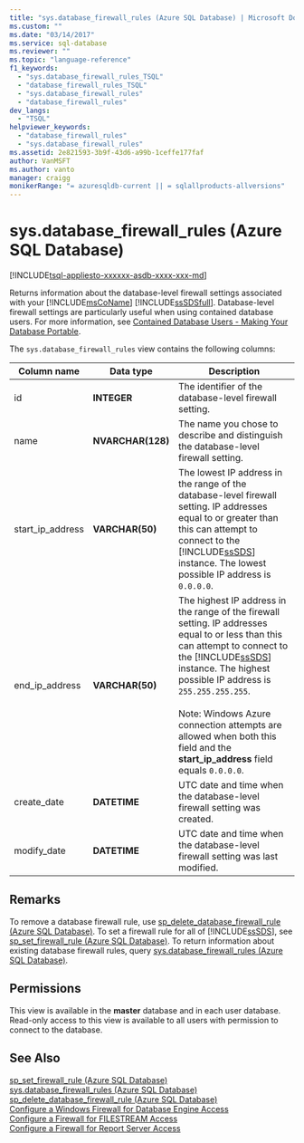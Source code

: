 ```yaml
---
title: "sys.database_firewall_rules (Azure SQL Database) | Microsoft Docs"
ms.custom: ""
ms.date: "03/14/2017"
ms.service: sql-database
ms.reviewer: ""
ms.topic: "language-reference"
f1_keywords: 
  - "sys.database_firewall_rules_TSQL"
  - "database_firewall_rules_TSQL"
  - "sys.database_firewall_rules"
  - "database_firewall_rules"
dev_langs: 
  - "TSQL"
helpviewer_keywords: 
  - "database_firewall_rules"
  - "sys.database_firewall_rules"
ms.assetid: 2e821593-3b9f-43d6-a99b-1ceffe177faf
author: VanMSFT
ms.author: vanto
manager: craigg
monikerRange: "= azuresqldb-current || = sqlallproducts-allversions"
---
```

# sys.database_firewall_rules (Azure SQL Database)
[!INCLUDE[tsql-appliesto-xxxxxx-asdb-xxxx-xxx-md](../../includes/tsql-appliesto-xxxxxx-asdb-xxxx-xxx-md.md)]

  Returns information about the database-level firewall settings associated with your [!INCLUDE[msCoName](../../includes/msconame-md.md)] [!INCLUDE[ssSDSfull](../../includes/sssdsfull-md.md)]. Database-level firewall settings are particularly useful when using contained database users. For more information, see [Contained Database Users - Making Your Database Portable](../../relational-databases/security/contained-database-users-making-your-database-portable.md).  
  
 The `sys.database_firewall_rules` view contains the following columns:  
  
|Column name|Data type|Description|  
|-----------------|---------------|-----------------|  
|id|**INTEGER**|The identifier of the database-level firewall setting.|  
|name|**NVARCHAR(128)**|The name you chose to describe and distinguish the database-level firewall setting.|  
|start_ip_address|**VARCHAR(50)**|The lowest IP address in the range of the database-level firewall setting. IP addresses equal to or greater than this can attempt to connect to the [!INCLUDE[ssSDS](../../includes/sssds-md.md)] instance. The lowest possible IP address is `0.0.0.0`.|  
|end_ip_address|**VARCHAR(50)**|The highest IP address in the range of the firewall setting. IP addresses equal to or less than this can attempt to connect to the [!INCLUDE[ssSDS](../../includes/sssds-md.md)] instance. The highest possible IP address is `255.255.255.255`.<br /><br /> Note: Windows Azure connection attempts are allowed when both this field and the **start_ip_address** field equals `0.0.0.0`.|  
|create_date|**DATETIME**|UTC date and time when the database-level firewall setting was created.|  
|modify_date|**DATETIME**|UTC date and time when the database-level firewall setting was last modified.|  
  
## Remarks  
 To remove a database firewall rule, use [sp_delete_database_firewall_rule &#40;Azure SQL Database&#41;](../../relational-databases/system-stored-procedures/sp-delete-database-firewall-rule-azure-sql-database.md). To set a firewall rule for all of [!INCLUDE[ssSDS](../../includes/sssds-md.md)], see [sp_set_firewall_rule &#40;Azure SQL Database&#41;](../../relational-databases/system-stored-procedures/sp-set-firewall-rule-azure-sql-database.md). To return information about existing database firewall rules, query [sys.database_firewall_rules (Azure SQL Database)](../../relational-databases/system-catalog-views/sys-database-firewall-rules-azure-sql-database.md).  
  
## Permissions  
 This view is available in the **master** database and in each user database. Read-only access to this view is available to all users with permission to connect to the database.  
  
## See Also  
 [sp_set_firewall_rule &#40;Azure SQL Database&#41;](../../relational-databases/system-stored-procedures/sp-set-firewall-rule-azure-sql-database.md)   
 [sys.database_firewall_rules (Azure SQL Database)](../../relational-databases/system-catalog-views/sys-database-firewall-rules-azure-sql-database.md)   
 [sp_delete_database_firewall_rule &#40;Azure SQL Database&#41;](../../relational-databases/system-stored-procedures/sp-delete-database-firewall-rule-azure-sql-database.md)   
 [Configure a Windows Firewall for Database Engine Access](../../database-engine/configure-windows/configure-a-windows-firewall-for-database-engine-access.md)   
 [Configure a Firewall for FILESTREAM Access](../../relational-databases/blob/configure-a-firewall-for-filestream-access.md)   
 [Configure a Firewall for Report Server Access](../../reporting-services/report-server/configure-a-firewall-for-report-server-access.md)  
  
  

